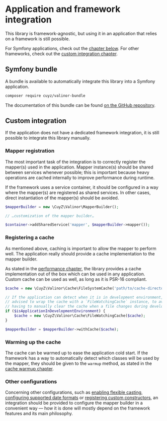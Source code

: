# Application and framework integration

This library is framework-agnostic, but using it in an application that relies
on a framework is still possible.

For Symfony applications, check out the [chapter below](#symfony-bundle). For
other frameworks, check out the [custom integration
chapter](#custom-integration).

## Symfony bundle

A bundle is available to automatically integrate this library into a Symfony
application.

```bash
composer require cuyz/valinor-bundle
```

The documentation of this bundle can be found
[on the GitHub repository](https://github.com/CuyZ/Valinor-Bundle/#readme).

## Custom integration

If the application does not have a dedicated framework integration, it is still
possible to integrate this library manually.

### Mapper registration

The most important task of the integration is to correctly register the
mapper(s) used in the application. Mapper instance(s) should be shared between
services whenever possible; this is important because heavy operations are
cached internally to improve performance during runtime.

If the framework uses a service container, it should be configured in a way
where the mapper(s) are registered as shared services. In other cases, direct
instantiation of the mapper(s) should be avoided.

```php
$mapperBuilder = new \CuyZ\Valinor\MapperBuilder();

// …customization of the mapper builder…

$container->addSharedService('mapper', $mapperBuilder->mapper());
```

### Registering a cache

As mentioned above, caching is important to allow the mapper to perform well.
The application really should provide a cache implementation to the mapper
builder.

As stated in the [performance chapter], the library provides a cache
implementation out of the box which can be used in any application. Custom cache
can be used as well, as long as it is PSR-16 compliant.

```php
$cache = new \CuyZ\Valinor\Cache\FileSystemCache('path/to/cache-directory');

// If the application can detect when it is in development environment, it is
// advised to wrap the cache with a `FileWatchingCache` instance, to avoid
// having to manually clear the cache when a file changes during development.
if ($isApplicationInDevelopmentEnvironment) {
    $cache = new \CuyZ\Valinor\Cache\FileWatchingCache($cache);
}

$mapperBuilder = $mapperBuilder->withCache($cache);
```

### Warming up the cache

The cache can be warmed up to ease the application cold start. If the framework
has a way to automatically detect which classes will be used by the mapper, they
should be given to the `warmup` method, as stated in the [cache warmup chapter].

### Other configurations

Concerning other configurations, such as [enabling flexible casting],
[configuring supported date formats] or [registering custom constructors],
an integration should be provided to configure the mapper builder in a
convenient way — how it is done will mostly depend on the framework features and
its main philosophy.

[performance chapter]: performance-and-caching.md
[cache warmup chapter]: performance-and-caching.md#warming-up-cache
[enabling flexible casting]: ../usage/type-strictness-and-flexibility.md#enabling-flexible-casting
[configuring supported date formats]: ../how-to/deal-with-dates.md
[registering custom constructors]: ../how-to/use-custom-object-constructors.md
